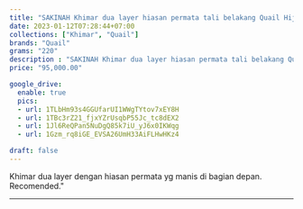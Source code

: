 ```yaml
---
title: "SAKINAH Khimar dua layer hiasan permata tali belakang Quail Hijab bahan cerutty"
date: 2023-01-12T07:28:44+07:00
collections: ["Khimar", "Quail"]
brands: "Quail"
grams: "220"
description : "SAKINAH Khimar dua layer hiasan permata tali belakang Quail Hijab bahan cerutty"
price: "95,000.00"

google_drive:
  enable: true
  pics:
  - url: 1TLbHm93s4GGUfarUI1WWgTYtov7xEY8H
  - url: 1TBc3rZ21_fjxYZrUsqbP55Jc_tc8dEX2
  - url: 1Jl6ReQPan5NuDgQ85k7iU_yJ6x0IKWqg
  - url: 1Gzm_rq8iGE_EVSA26UmH33AiFLHwHKz4

draft: false
---
```


Khimar dua layer dengan hiasan permata yg manis di bagian depan. Recomended."

--------    
 
